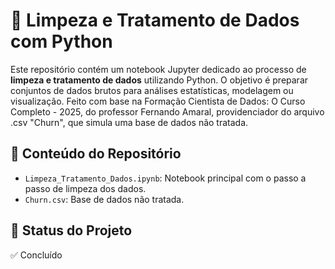 # 🧹 Limpeza e Tratamento de Dados com Python

Este repositório contém um notebook Jupyter dedicado ao processo de **limpeza e tratamento de dados** utilizando Python. O objetivo é preparar conjuntos de dados brutos para análises estatísticas, modelagem ou visualização. Feito com base na Formação Cientista de Dados: O Curso Completo - 2025, do professor Fernando Amaral, providenciador do arquivo .csv "Churn", que simula uma base de dados não tratada.

## 📁 Conteúdo do Repositório

- `Limpeza_Tratamento_Dados.ipynb`: Notebook principal com o passo a passo de limpeza dos dados.
- `Churn.csv`: Base de dados não tratada.

## 🚧 Status do Projeto
✅ Concluído
